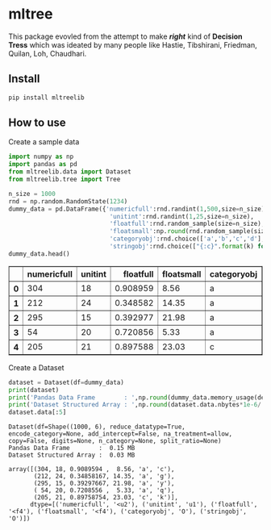 mltree
================

<!-- WARNING: THIS FILE WAS AUTOGENERATED! DO NOT EDIT! -->

This package evovled from the attempt to make ***right*** kind of
**Decision Tress** which was ideated by many people like Hastie,
Tibshirani, Friedman, Quilan, Loh, Chaudhari.

## Install

``` sh
pip install mltreelib
```

## How to use

Create a sample data

``` python
import numpy as np
import pandas as pd
from mltreelib.data import Dataset
from mltreelib.tree import Tree
```

``` python
n_size = 1000
rnd = np.random.RandomState(1234)
dummy_data = pd.DataFrame({'numericfull':rnd.randint(1,500,size=n_size),
                            'unitint':rnd.randint(1,25,size=n_size),
                            'floatfull':rnd.random_sample(size=n_size),
                            'floatsmall':np.round(rnd.random_sample(size=n_size)+rnd.randint(1,25,size=n_size),2),
                            'categoryobj':rnd.choice(['a','b','c','d'],size=n_size),
                            'stringobj':rnd.choice(["{:c}".format(k) for k in range(97, 123)],size=n_size)})
dummy_data.head()
```

<div>
<style scoped>
    .dataframe tbody tr th:only-of-type {
        vertical-align: middle;
    }

    .dataframe tbody tr th {
        vertical-align: top;
    }

    .dataframe thead th {
        text-align: right;
    }
</style>
<table border="1" class="dataframe">
  <thead>
    <tr style="text-align: right;">
      <th></th>
      <th>numericfull</th>
      <th>unitint</th>
      <th>floatfull</th>
      <th>floatsmall</th>
      <th>categoryobj</th>
      <th>stringobj</th>
    </tr>
  </thead>
  <tbody>
    <tr>
      <th>0</th>
      <td>304</td>
      <td>18</td>
      <td>0.908959</td>
      <td>8.56</td>
      <td>a</td>
      <td>c</td>
    </tr>
    <tr>
      <th>1</th>
      <td>212</td>
      <td>24</td>
      <td>0.348582</td>
      <td>14.35</td>
      <td>a</td>
      <td>g</td>
    </tr>
    <tr>
      <th>2</th>
      <td>295</td>
      <td>15</td>
      <td>0.392977</td>
      <td>21.98</td>
      <td>a</td>
      <td>y</td>
    </tr>
    <tr>
      <th>3</th>
      <td>54</td>
      <td>20</td>
      <td>0.720856</td>
      <td>5.33</td>
      <td>a</td>
      <td>q</td>
    </tr>
    <tr>
      <th>4</th>
      <td>205</td>
      <td>21</td>
      <td>0.897588</td>
      <td>23.03</td>
      <td>c</td>
      <td>k</td>
    </tr>
  </tbody>
</table>
</div>

Create a Dataset

``` python
dataset = Dataset(df=dummy_data)
print(dataset)
print('Pandas Data Frame        : ',np.round(dummy_data.memory_usage(deep=True).sum()*1e-6,2),'MB')
print('Dataset Structured Array : ',np.round(dataset.data.nbytes*1e-6/ 1024 * 1024,2),'MB')
dataset.data[:5]
```

    Dataset(df=Shape((1000, 6), reduce_datatype=True, encode_category=None, add_intercept=False, na_treatment=allow, copy=False, digits=None, n_category=None, split_ratio=None)
    Pandas Data Frame        :  0.15 MB
    Dataset Structured Array :  0.03 MB

    array([(304, 18, 0.9089594 ,  8.56, 'a', 'c'),
           (212, 24, 0.34858167, 14.35, 'a', 'g'),
           (295, 15, 0.39297667, 21.98, 'a', 'y'),
           ( 54, 20, 0.7208556 ,  5.33, 'a', 'q'),
           (205, 21, 0.89758754, 23.03, 'c', 'k')],
          dtype=[('numericfull', '<u2'), ('unitint', 'u1'), ('floatfull', '<f4'), ('floatsmall', '<f4'), ('categoryobj', 'O'), ('stringobj', 'O')])
